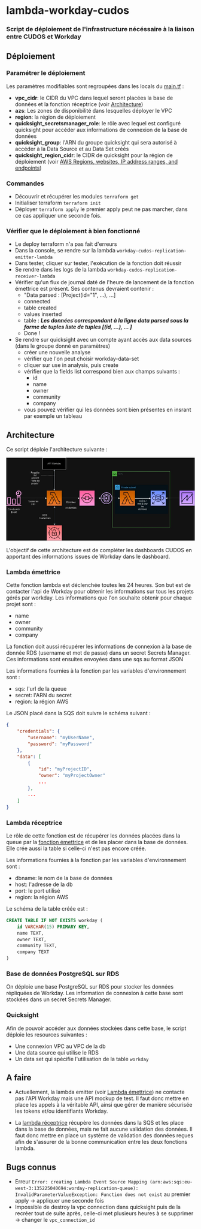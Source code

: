 # lambda-workday-cudos

### Script de déploiement de l'infrastructure nécéssaire à la liaison entre CUDOS et Workday

## Déploiement

### Paramétrer le déploiement

Les paramètres modifiables sont regroupées dans les locals du [main.tf](main.tf) :
- **vpc_cidr**: le CIDR du VPC dans lequel seront placées la base de données et la fonction réceptrice (voir [Architecture](#architecture))
- **azs**: Les zones de disponibilité dans lesquelles déployer le VPC
- **region**: la région de déploiement
- **quicksight_secretsmanager_role**: le rôle avec lequel est configuré quicksight pour accéder aux informations de connexion de la base de données
- **quicksight_group**: l'ARN du groupe quicksight qui sera autorisé à accéder à la Data Source et au Data Set créés
- **quicksight_region_cidr**: le CIDR de quicksight pour la région de déploiement (voir [AWS Regions, websites, IP address ranges, and endpoints](https://docs.aws.amazon.com/quicksight/latest/user/regions.html))

### Commandes

- Découvrir et récupérer les modules `terraform get`
- Initialiser terraform `terraform init`
- Déployer `terraform apply` le premier apply peut ne pas marcher, dans ce cas appliquer une seconde fois.

### Vérifier que le déploiement à bien fonctionné

- Le deploy terraform n'a pas fait d'erreurs
- Dans la console, se rendre sur la lambda `workday-cudos-replication-emitter-lambda`
- Dans tester, cliquer sur tester, l'exécution de la fonction doit réussir
- Se rendre dans les logs de la lambda `workday-cudos-replication-receiver-lambda`
- Vérifier qu'un flux de journal daté de l'heure de lancement de la fonction émettrice est présent. Ses contenus devraient contenir :
  - "Data parsed : [Project(id="1", ...), ...]
  - connected
  - table created
  - values inserted
  - table : ***Les données correspondant à la ligne data parsed sous la forme de tuples liste de tuples [(id, ...), ... ]***
  - Done !
- Se rendre sur quicksight avec un compte ayant accès aux data sources (dans le groupe donné en paramètres)
  - créer une nouvelle analyse
  - vérifier que l'on peut choisir workday-data-set
  - cliquer sur use in analysis, puis create
  - vérifier que la fields list correspond bien aux champs suivants :
    - id
    - name
    - owner
    - community
    - company
  - vous pouvez vérifier qui les données sont bien présentes en insrant par exemple un tableau

## Architecture

Ce script déploie l'architecture suivante :

![alt Schéma d'architecture](assets/architecture.jpg?raw=true "Architecture")

L'objectif de cette architecture est de compléter les dashboards CUDOS en apportant des informations issues de Workday dans le dashboard.

### Lambda émettrice

Cette fonction lambda est déclenchée toutes les 24 heures. Son but est de contacter l'api de Workday pour obtenir les informations sur tous les projets gérés par workday. Les informations que l'on souhaite obtenir pour chaque projet sont :
- name
- owner
- community
- company
    
La fonction doit aussi récupérer les informations de connexion à la base de donnée RDS (username et mot de passe) dans un secret Secrets Manager. Ces informations sont ensuites envoyées dans une sqs au format JSON

Les informations fournies à la fonction par les variables d'environnement sont :
- sqs: l'url de la queue
- secret: l'ARN du secret
- region: la région AWS

Le JSON placé dans la SQS doit suivre le schéma suivant :
```json
{
    "credentials": {
        "username": "myUserName",
        "password": "myPassword"
    },
    "data": [
        {
            "id": "myProjectID",
            "owner": "myProjectOwner"
            ...
        },
        ...
    ]
}
```

### Lambda réceptrice

Le rôle de cette fonction est de récupérer les données placées dans la queue par la [fonction émettrice](#lambda-émettrice) et de les placer dans la base de données. Elle crée aussi la table si celle-ci n'est pas encore créée.

Les informations fournies à la fonction par les variables d'environnement sont :
- dbname: le nom de la base de données
- host: l'adresse de la db
- port: le port utilisé
- region: la région AWS

Le schéma de la table créée est :
```sql
CREATE TABLE IF NOT EXISTS workday (
    id VARCHAR(15) PRIMARY KEY,
    name TEXT,
    owner TEXT,
    community TEXT,
    company TEXT
)
```

### Base de données PostgreSQL sur RDS

On déploie une base PostgreSQL sur RDS pour stocker les données répliquées de Workday. Les information de connexion à cette base sont stockées dans un secret Secrets Manager.

### Quicksight

Afin de pouvoir accéder aux données stockées dans cette base, le script déploie les resources suivantes :
- Une connexion VPC au VPC de la db
- Une data source qui utilise le RDS
- Un data set qui spécifie l'utilisation de la table `workday`

## A faire

- Actuellement, la lambda emitter (voir [Lambda émettrice](#lambda-émettrice)) ne contacte pas l'API Workday mais une API mockup de test. Il faut donc mettre en place les appels à la véritable API, ainsi que gérer de manière sécurisée les tokens et/ou identifiants Workday.

- La [lambda réceptrice](#lambda-réceptrice) récupère les données dans la SQS et les place dans la base de données, mais ne fait aucune validation des données. Il faut donc mettre en place un système de validation des données reçues afin de s'assurer de la bonne communication entre les deux fonctions lambda.

## Bugs connus

- Erreur `Error: creating Lambda Event Source Mapping (arn:aws:sqs:eu-west-3:135225040694:worday-replication-queue): InvalidParameterValueException: Function does not exist` au premier apply -> appliquer une seconde fois
- Impossible de destroy la vpc connection dans quicksight puis de la recréer tout de suite après, celle-ci met plusieurs heures à se supprimer -> changer le `vpc_connection_id`